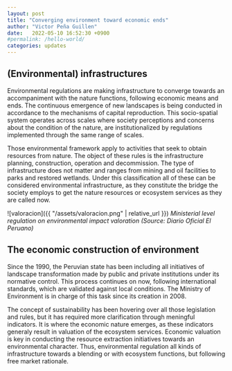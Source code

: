 ```yaml
---
layout: post
title: "Converging environment toward economic ends"
author: "Victor Peña Guillen"
date:   2022-05-10 16:52:30 +0900
#permalink: /hello-world/
categories: updates
---
```


## (Environmental) infrastructures

Environmental regulations are making infrastructure to converge towards an accompaniment with the nature functions, following economic means and ends.
The continuous emergence of new landscapes is being conducted in accordance to the mechanisms of capital reproduction. This socio-spatial system operates across scales where society perceptions and concerns about the condition of the nature, are institutionalized by regulations implemented through the same range of scales.

Those environmental framework apply to activities that seek to obtain resources from nature. The object of these rules is the infrastructure planning, construction, operation and decommission.
The type of infrastructure does not matter and ranges from mining and oil facilities to parks and restored wetlands. Under this classification all of these can be considered environmental infrastructure, as they constitute the bridge the society employs to get the nature resources or ecosystem services as they are called now.

![valoracion]({{ "/assets/valoracion.png" | relative_url }})
*Ministerial level regulation on environmental impact valoration (Source: Diario Oficial El Peruano)*

## The economic construction of environment

Since the 1990, the Peruvian state has been including all initiatives of landscape transformation made by public and private institutions under its normative control. This process continues on now, following international standards, which are validated against local conditions. The Ministry of Environment is in charge of this task since its creation in 2008.

The concept of sustainability has been hovering over all those legislation and rules, but it has required more clarification through meningful indicators. It is where the economic nature emerges, as these indicators generaly result in valuation of the ecosystem services. Economic valuation is key in conducting the resource extraction initiatives towards an environmental character. Thus, environmental regulation all kinds of infrastructure towards a blending or with ecosystem functions, but following free market rationale.
